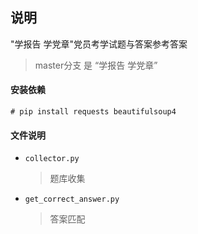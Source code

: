 ## 说明 ##

"学报告 学党章"党员考学试题与答案参考答案 

> master分支 是 “学报告 学党章” 

#### 安装依赖 ####
`# pip install requests beautifulsoup4`

#### 文件说明 ####
* `collector.py`
    > 题库收集

* `get_correct_answer.py`
    > 答案匹配


